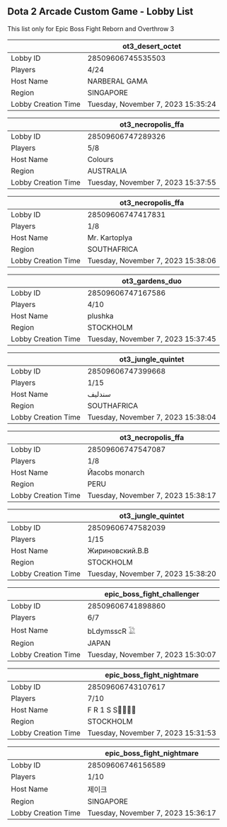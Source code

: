 ## Dota 2 Arcade Custom Game - Lobby List

This list only for Epic Boss Fight Reborn and Overthrow 3

|  | ot3_desert_octet |
| ------ | ------ |
| Lobby ID | 28509606745535503 |
| Players | 4/24 |
| Host Name | NARBERAL GAMA |
| Region | SINGAPORE |
| Lobby Creation Time | Tuesday, November 7, 2023 15:35:24 |


|  | ot3_necropolis_ffa |
| ------ | ------ |
| Lobby ID | 28509606747289326 |
| Players | 5/8 |
| Host Name | Colours |
| Region | AUSTRALIA |
| Lobby Creation Time | Tuesday, November 7, 2023 15:37:55 |


|  | ot3_necropolis_ffa |
| ------ | ------ |
| Lobby ID | 28509606747417831 |
| Players | 1/8 |
| Host Name | Mr. Kartoplya |
| Region | SOUTHAFRICA |
| Lobby Creation Time | Tuesday, November 7, 2023 15:38:06 |


|  | ot3_gardens_duo |
| ------ | ------ |
| Lobby ID | 28509606747167586 |
| Players | 4/10 |
| Host Name | plushka |
| Region | STOCKHOLM |
| Lobby Creation Time | Tuesday, November 7, 2023 15:37:45 |


|  | ot3_jungle_quintet |
| ------ | ------ |
| Lobby ID | 28509606747399668 |
| Players | 1/15 |
| Host Name | سندليف |
| Region | SOUTHAFRICA |
| Lobby Creation Time | Tuesday, November 7, 2023 15:38:04 |


|  | ot3_necropolis_ffa |
| ------ | ------ |
| Lobby ID | 28509606747547087 |
| Players | 1/8 |
| Host Name | Йаcobs monarch |
| Region | PERU |
| Lobby Creation Time | Tuesday, November 7, 2023 15:38:17 |


|  | ot3_jungle_quintet |
| ------ | ------ |
| Lobby ID | 28509606747582039 |
| Players | 1/15 |
| Host Name | Жириновский.В.В |
| Region | STOCKHOLM |
| Lobby Creation Time | Tuesday, November 7, 2023 15:38:20 |


|  | epic_boss_fight_challenger |
| ------ | ------ |
| Lobby ID | 28509606741898860 |
| Players | 6/7 |
| Host Name | bLdymsscR 𓅁 |
| Region | JAPAN |
| Lobby Creation Time | Tuesday, November 7, 2023 15:30:07 |


|  | epic_boss_fight_nightmare |
| ------ | ------ |
| Lobby ID | 28509606743107617 |
| Players | 7/10 |
| Host Name | F R 1 S S🐱‍👤🐱‍👤 |
| Region | STOCKHOLM |
| Lobby Creation Time | Tuesday, November 7, 2023 15:31:53 |


|  | epic_boss_fight_nightmare |
| ------ | ------ |
| Lobby ID | 28509606746156589 |
| Players | 1/10 |
| Host Name | 제이크 |
| Region | SINGAPORE |
| Lobby Creation Time | Tuesday, November 7, 2023 15:36:17 |


